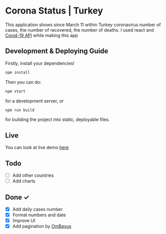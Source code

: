 # Corona Status | Turkey

This application shows since March 11 within Turkey coronavirus number of cases, the number of recovered, the number of deaths. I used react and [Covid-19 API](https://documenter.getpostman.com/view/10808728/SzS8rjbc#71b460b6-a97e-4991-b190-2b0a0523e0) while making this app

## Development & Deploying Guide

Firstly, install your dependencies!

```sh
npm install
```

Then you can do:

```sh
npm start
```

for a development server, or

```sh
npm run build
```

for building the project into static, deployable files.

## Live

You can look at live demo [here](https://coronastatusturkey.netlify.app/)

## Todo

- [ ] Add other countries
- [ ] Add charts

## Done ✓

- [x] Add daily cases number
- [x] Format numbers and date
- [x] Improve UI
- [x] Add pagination by [OmBayus](https://github.com/OmBayus)
